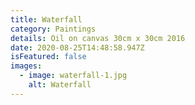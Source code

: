 ```yaml
---
title: Waterfall
category: Paintings
details: Oil on canvas 30cm x 30cm 2016
date: 2020-08-25T14:48:58.947Z
isFeatured: false
images:
  - image: waterfall-1.jpg
    alt: Waterfall
---
```

